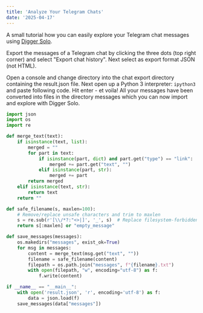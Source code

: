 ```yaml
---
title: 'Analyze Your Telegram Chats'
date: '2025-04-17'
---
```

A small tutorial how you can easily explore your Telegram chat messages using [Digger Solo](https://solo.digger.lol).

Export the messages of a Telegram chat by clicking the three dots (top right corner) and select "Export chat history". Next select as export format JSON (not HTML).

Open a console and change directory into the chat export directory containing the result.json file. Next open up a Python 3 interpreter: `ipython3` and paste following code. Hit enter - et voila! All your messages have been converted into files in the directory messages which you can now import and explore with Digger Solo.

```python
import json
import os
import re

def merge_text(text):
    if isinstance(text, list):
        merged = ""
        for part in text:
            if isinstance(part, dict) and part.get("type") == "link":
                merged += part.get("text", "")
            elif isinstance(part, str):
                merged += part
        return merged
    elif isinstance(text, str):
        return text
    return ""

def safe_filename(s, maxlen=100):
    # Remove/replace unsafe characters and trim to maxlen
    s = re.sub(r'[\\/*?:"<>|]', '_', s)  # Replace filesystem-forbidden chars
    return s[:maxlen] or "empty_message"

def save_messages(messages):
    os.makedirs("messages", exist_ok=True)
    for msg in messages:
        content = merge_text(msg.get("text", ""))
        filename = safe_filename(content)
        filepath = os.path.join("messages", f"{filename}.txt")
        with open(filepath, "w", encoding="utf-8") as f:
            f.write(content)

if __name__ == "__main__":
    with open('result.json', 'r', encoding='utf-8') as f:
        data = json.load(f)
    save_messages(data["messages"])
```
